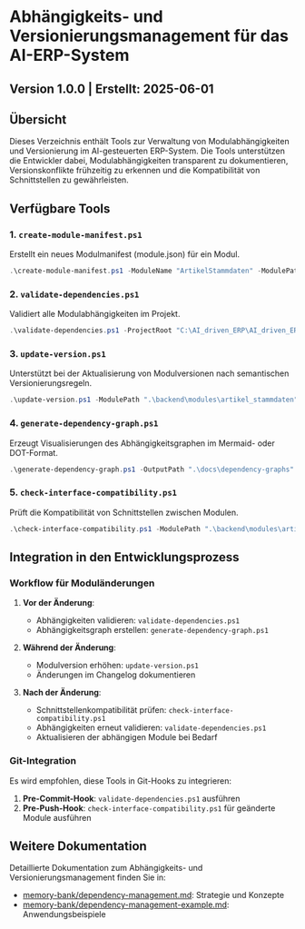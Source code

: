 # Abhängigkeits- und Versionierungsmanagement für das AI-ERP-System

## Version 1.0.0 | Erstellt: 2025-06-01

## Übersicht

Dieses Verzeichnis enthält Tools zur Verwaltung von Modulabhängigkeiten und Versionierung im AI-gesteuerten ERP-System. Die Tools unterstützen die Entwickler dabei, Modulabhängigkeiten transparent zu dokumentieren, Versionskonflikte frühzeitig zu erkennen und die Kompatibilität von Schnittstellen zu gewährleisten.

## Verfügbare Tools

### 1. `create-module-manifest.ps1`
Erstellt ein neues Modulmanifest (module.json) für ein Modul.

```powershell
.\create-module-manifest.ps1 -ModuleName "ArtikelStammdaten" -ModulePath ".\backend\modules\artikel_stammdaten" -Description "Modul zur Verwaltung von Artikel-Stammdaten" -Version "1.0.0" -Maintainer "ERP-Backend-Team"
```

### 2. `validate-dependencies.ps1`
Validiert alle Modulabhängigkeiten im Projekt.

```powershell
.\validate-dependencies.ps1 -ProjectRoot "C:\AI_driven_ERP\AI_driven_ERP" -Verbose
```

### 3. `update-version.ps1`
Unterstützt bei der Aktualisierung von Modulversionen nach semantischen Versionierungsregeln.

```powershell
.\update-version.ps1 -ModulePath ".\backend\modules\artikel_stammdaten" -BumpType "minor" -ChangeDescription "Kategorie-Funktionalität hinzugefügt"
```

### 4. `generate-dependency-graph.ps1`
Erzeugt Visualisierungen des Abhängigkeitsgraphen im Mermaid- oder DOT-Format.

```powershell
.\generate-dependency-graph.ps1 -OutputPath ".\docs\dependency-graphs" -Format "mermaid" -IncludeFiles
```

### 5. `check-interface-compatibility.ps1`
Prüft die Kompatibilität von Schnittstellen zwischen Modulen.

```powershell
.\check-interface-compatibility.ps1 -ModulePath ".\backend\modules\artikel_stammdaten" -InterfaceName "ArtikelAPI" -Verbose
```

## Integration in den Entwicklungsprozess

### Workflow für Moduländerungen

1. **Vor der Änderung**:
   - Abhängigkeiten validieren: `validate-dependencies.ps1`
   - Abhängigkeitsgraph erstellen: `generate-dependency-graph.ps1`

2. **Während der Änderung**:
   - Modulversion erhöhen: `update-version.ps1`
   - Änderungen im Changelog dokumentieren

3. **Nach der Änderung**:
   - Schnittstellenkompatibilität prüfen: `check-interface-compatibility.ps1`
   - Abhängigkeiten erneut validieren: `validate-dependencies.ps1`
   - Aktualisieren der abhängigen Module bei Bedarf

### Git-Integration

Es wird empfohlen, diese Tools in Git-Hooks zu integrieren:

1. **Pre-Commit-Hook**: `validate-dependencies.ps1` ausführen
2. **Pre-Push-Hook**: `check-interface-compatibility.ps1` für geänderte Module ausführen

## Weitere Dokumentation

Detaillierte Dokumentation zum Abhängigkeits- und Versionierungsmanagement finden Sie in:

- [memory-bank/dependency-management.md](../../memory-bank/dependency-management.md): Strategie und Konzepte
- [memory-bank/dependency-management-example.md](../../memory-bank/dependency-management-example.md): Anwendungsbeispiele 